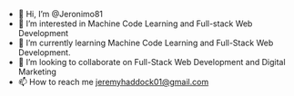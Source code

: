 - 👋 Hi, I’m @Jeronimo81
- 👀 I’m interested in Machine Code Learning and Full-stack Web Development
- 🌱 I’m currently learning Machine Code Learning and Full-Stack Web Development. 
- 💞️ I’m looking to collaborate on Full-Stack Web Development and Digital Marketing
- 📫 How to reach me jeremyhaddock01@gmail.com 

<!---
Jeronimo81/Jeronimo81 is a ✨ special ✨ repository because its `README.md` (this file) appears on your GitHub profile.
You can click the Preview link to take a look at your changes.
--->
